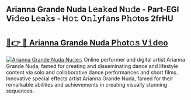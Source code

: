 ## Arianna Grande Nuda L𝚎a𝚔ed N𝚞𝚍e - Part-EGI Vi𝚍𝚎o L𝚎a𝚔s - H𝚘𝚝 O𝚗𝚕yf𝚊ns P𝚑𝚘tos 2frHU

# <h2><a href="http://kfcbz5k.oniu.top/?m=Arianna+Grande+Nuda">🔗👉 🔴 Arianna Grande Nuda P𝚑ot𝚘𝚜 V𝚒d𝚎o</a></h2>

[![Arianna Grande Nuda Nu𝚍e𝚜](https://i.imgur.com/0qMVB7G.gif)](http://kfcbz5k.oniu.top/?m=Arianna+Grande+Nuda)
Online performer and digital artist Arianna Grande Nuda, famed for creating and disseminating dance and lifestyle content via solo and collaborative dance performances and short films. Innovative special effects artist Arianna Grande Nuda, famed for their remarkable abilities and achievements in creating visually stunning sequences.  
